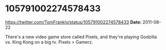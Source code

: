 # 105791002274578433
https://twitter.com/TomFrankly/status/105791002274578433
**Date:** 2011-08-22

There's a new video game store called Pixels, and they're playing Godzilla vs. King Kong on a big tv. Pixels > Gamerz.
